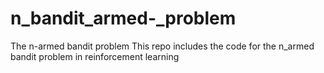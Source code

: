 # n_bandit_armed-_problem
The n-armed bandit problem
This repo includes the code for the n_armed bandit problem in reinforcement learning
